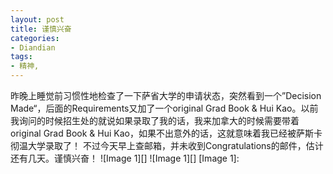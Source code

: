 ```yaml
---
layout: post
title: 谨慎兴奋
categories:
- Diandian
tags:
- 精神, 
---
```

昨晚上睡觉前习惯性地检查了一下萨省大学的申请状态，突然看到一个”Decision Made“，后面的Requirements又加了一个original Grad Book & Hui Kao。以前我询问的时候招生处的就说如果录取了我的话，我来加拿大的时候需要带着original Grad Book & Hui Kao，如果不出意外的话，这就意味着我已经被萨斯卡彻温大学录取了！ 不过今天早上查邮箱，并未收到Congratulations的邮件，估计还有几天。谨慎兴奋！ !\[Image 1\]\[\] !\[Image 1\]\[\] \[Image 1\]:
